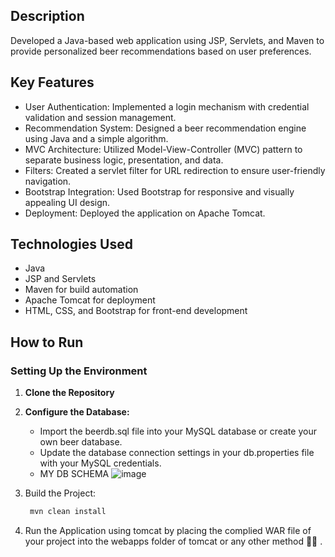 ## Description 

Developed a Java-based web application using JSP, Servlets, and Maven to provide personalized beer recommendations based on user preferences.

## Key Features
- User Authentication: Implemented a login mechanism with credential validation and session management.
- Recommendation System: Designed a beer recommendation engine using Java and a simple algorithm.
- MVC Architecture: Utilized Model-View-Controller (MVC) pattern to separate business logic, presentation, and data.
- Filters: Created a servlet filter for URL redirection to ensure user-friendly navigation.
- Bootstrap Integration: Used Bootstrap for responsive and visually appealing UI design.
- Deployment: Deployed the application on Apache Tomcat.

## Technologies Used
- Java
- JSP and Servlets
- Maven for build automation
- Apache Tomcat for deployment
- HTML, CSS, and Bootstrap for front-end development

## How to Run
### Setting Up the Environment

1. **Clone the Repository**
2. **Configure the Database:**
   - Import the beerdb.sql file into your MySQL database or create your own beer database.
   - Update the database connection settings in your db.properties  file with your MySQL credentials.
   - MY DB SCHEMA
     ![image](https://github.com/user-attachments/assets/21bef975-f784-454e-9adb-d0695b1423bf)

4. Build the Project:

   ```bash
    mvn clean install
5. Run the Application using tomcat by placing the complied WAR file of your project into the webapps folder of tomcat or any other method 🤷‍♂️ .
